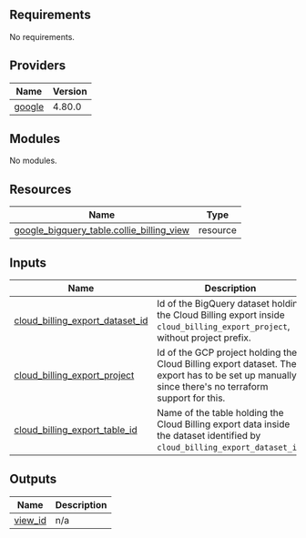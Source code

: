 <!-- BEGIN_TF_DOCS -->
## Requirements

No requirements.

## Providers

| Name | Version |
|------|---------|
| <a name="provider_google"></a> [google](#provider\_google) | 4.80.0 |

## Modules

No modules.

## Resources

| Name | Type |
|------|------|
| [google_bigquery_table.collie_billing_view](https://registry.terraform.io/providers/hashicorp/google/latest/docs/resources/bigquery_table) | resource |

## Inputs

| Name | Description | Type | Default | Required |
|------|-------------|------|---------|:--------:|
| <a name="input_cloud_billing_export_dataset_id"></a> [cloud\_billing\_export\_dataset\_id](#input\_cloud\_billing\_export\_dataset\_id) | Id of the BigQuery dataset holding the Cloud Billing export inside `cloud_billing_export_project`, without project prefix. | `string` | n/a | yes |
| <a name="input_cloud_billing_export_project"></a> [cloud\_billing\_export\_project](#input\_cloud\_billing\_export\_project) | Id of the GCP project holding the Cloud Billing export dataset. The export has to be set up manually since there's no terraform support for this. | `string` | n/a | yes |
| <a name="input_cloud_billing_export_table_id"></a> [cloud\_billing\_export\_table\_id](#input\_cloud\_billing\_export\_table\_id) | Name of the table holding the Cloud Billing export data inside the dataset identified by `cloud_billing_export_dataset_id`. | `string` | n/a | yes |

## Outputs

| Name | Description |
|------|-------------|
| <a name="output_view_id"></a> [view\_id](#output\_view\_id) | n/a |
<!-- END_TF_DOCS -->